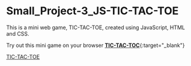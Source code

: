 # Small_Project-3_JS-TIC-TAC-TOE
This is a mini web game, TIC-TAC-TOE, created using JavaScript, HTML and CSS.

Try out this mini game on your browser [**TIC-TAC-TOC**](https://zhukaijun0629.github.io/Small_Project-3_JS-TIC-TAC-TOE/){:target="_blank"}

<a href="https://zhukaijun0629.github.io/Small_Project-3_JS-TIC-TAC-TOE/" target="_blank">TIC-TAC-TOE</a>
